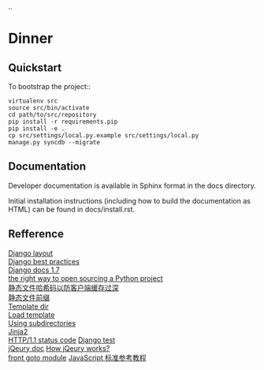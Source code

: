 .. 

Dinner
======================

Quickstart
----------

To bootstrap the project::

    virtualenv src
    source src/bin/activate
    cd path/to/src/repository
    pip install -r requirements.pip
    pip install -e .
    cp src/settings/local.py.example src/settings/local.py
    manage.py syncdb --migrate

Documentation
-------------

Developer documentation is available in Sphinx format in the docs directory.

Initial installation instructions (including how to build the documentation as
HTML) can be found in docs/install.rst.

Refference
-------------
[Django layout](https://github.com/micfan/django-layout)  
[Django best practices](http://lincolnloop.com/django-best-practices/)  
[Django docs 1.7](https://docs.djangoproject.com/en/1.7/)  
[the right way to open sourcing a Python project](http://www.jeffknupp.com/blog/2013/08/16/open-sourcing-a-python-project-the-right-way/)  
[静态文件哈希码以防客户端缓存过深](https://docs.djangoproject.com/en/dev/ref/contrib/staticfiles/#storages)  
[静态文件前缀](https://docs.djangoproject.com/en/1.6/ref/settings/#staticfiles-dirs)  
[Template dir](https://docs.djangoproject.com/en/1.6/ref/settings/#template-dirs)  
[Load template](https://docs.djangoproject.com/en/1.6/ref/templates/api/#loading-templates)  
[Using subdirectories](https://docs.djangoproject.com/en/1.6/ref/templates/api/#using-subdirectories)  
[Jinja2](https://docs.djangoproject.com/en/1.6/ref/templates/api/#using-an-alternative-template-language)  
[HTTP/1.1 status code](http://tools.ietf.org/html/rfc2616.html#section-10)
[Django test](https://docs.djangoproject.com/en/dev/topics/testing/tools/)  
[jQeury doc](http://api.jquery.com/) 
[How jQeury works?](http://learn.jquery.com/about-jquery/how-jquery-works/)  
[front goto module](http://blog.segmentfault.com/teambition/1190000000517257)
[JavaScript 标准参考教程](http://javascript.ruanyifeng.com/)